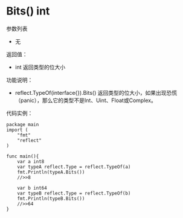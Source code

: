 # Bits() int

参数列表

- 无

返回值：

- int 返回类型的位大小

功能说明：

- reflect.TypeOf(interface{}).Bits() 返回类型的位大小，如果出现恐慌（panic），那么它的类型不是Int、Uint、Float或Complex。

代码实例：

	package main
	import (
	    "fmt"
	    "reflect"
	)

	func main(){
		var a int8
		var typeA reflect.Type = reflect.TypeOf(a)
		fmt.Println(typeA.Bits())
		//>>8

		var b int64
		var typeB reflect.Type = reflect.TypeOf(b)
		fmt.Println(typeB.Bits())
		//>>64
	}
